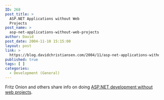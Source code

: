```yaml
---
ID: 268
post_title: >
  ASP.NET Applications without Web
  Projects
post_name: >
  asp-net-applications-without-web-projects
author: David
post_date: 2004-11-10 15:15:00
layout: post
link: >
  https://blog.davidchristiansen.com/2004/11/asp-net-applications-without-web-projects/
published: true
tags: [ ]
categories:
  - Development (General)
---
```

Fritz Onion and others share info on doing <a href="http://pluralsight.com/wiki/default.aspx/Fritz.AspNetWithoutWebProjects">ASP.NET development without web projects</a>.